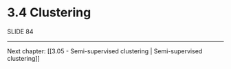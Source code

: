 # 3.4 Clustering
SLIDE 84

---

Next chapter: [[3.05 - Semi-supervised clustering | Semi-supervised clustering]]